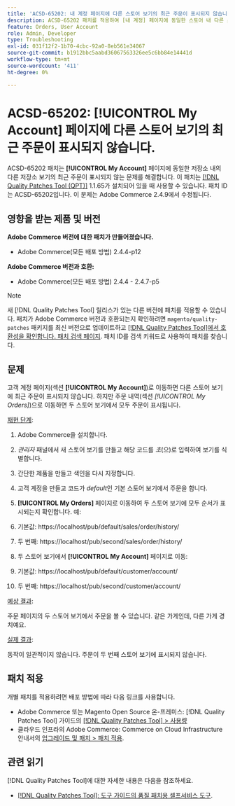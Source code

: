 ```yaml
---
title: 'ACSD-65202: 내 계정 페이지에 다른 스토어 보기의 최근 주문이 표시되지 않습니다'
description: ACSD-65202 패치를 적용하여 [내 계정] 페이지에 동일한 스토어 내 다른 스토어 보기의 최근 주문이 표시되지 않는 Adobe Commerce 문제를 해결합니다.
feature: Orders, User Account
role: Admin, Developer
type: Troubleshooting
exl-id: 031f12f2-1b70-4cbc-92a0-8eb561e34067
source-git-commit: b1912bbc5aabd36067563326ee5c6bb84e14441d
workflow-type: tm+mt
source-wordcount: '411'
ht-degree: 0%

---
```


# ACSD-65202: [!UICONTROL My Account] 페이지에 다른 스토어 보기의 최근 주문이 표시되지 않습니다.

ACSD-65202 패치는 **[!UICONTROL My Account]** 페이지에 동일한 저장소 내의 다른 저장소 보기의 최근 주문이 표시되지 않는 문제를 해결합니다. 이 패치는 [[!DNL Quality Patches Tool (QPT)]](/help/tools/quality-patches-tool/quality-patches-tool-to-self-serve-quality-patches.md) 1.1.65가 설치되어 있을 때 사용할 수 있습니다. 패치 ID는 ACSD-65202입니다. 이 문제는 Adobe Commerce 2.4.9에서 수정됩니다.

## 영향을 받는 제품 및 버전

**Adobe Commerce 버전에 대한 패치가 만들어졌습니다.**

* Adobe Commerce(모든 배포 방법) 2.4.4-p12

**Adobe Commerce 버전과 호환:**

* Adobe Commerce(모든 배포 방법) 2.4.4 - 2.4.7-p5

>[!NOTE]
>
>새 [!DNL Quality Patches Tool] 릴리스가 있는 다른 버전에 패치를 적용할 수 있습니다. 패치가 Adobe Commerce 버전과 호환되는지 확인하려면 `magento/quality-patches` 패키지를 최신 버전으로 업데이트하고 [[!DNL Quality Patches Tool]에서 호환성을 확인합니다. 패치 검색 페이지](https://experienceleague.adobe.com/tools/commerce-quality-patches/index.html). 패치 ID를 검색 키워드로 사용하여 패치를 찾습니다.

## 문제

고객 계정 페이지(섹션 **[!UICONTROL My Account]**)로 이동하면 다른 스토어 보기에 최근 주문이 표시되지 않습니다. 하지만 주문 내역(섹션 *[!UICONTROL My Orders]*)으로 이동하면 두 스토어 보기에서 모두 주문이 표시됩니다.

<u>재현 단계</u>:

1. Adobe Commerce을 설치합니다.
1. *관리자* 패널에서 새 스토어 보기를 만들고 해당 코드를 *초*(으)로 입력하여 보기를 식별합니다.
1. 간단한 제품을 만들고 색인을 다시 지정합니다.
1. 고객 계정을 만들고 코드가 *default*&#x200B;인 기본 스토어 보기에서 주문을 합니다.
1. **[!UICONTROL My Orders]** 페이지로 이동하여 두 스토어 보기에 모두 순서가 표시되는지 확인합니다. 예:
1. 기본값: https://localhost/pub/default/sales/order/history/
1. 두 번째: https://localhost/pub/second/sales/order/history/

1. 두 스토어 보기에서 **[!UICONTROL My Account]** 페이지로 이동:
1. 기본값: https://localhost/pub/default/customer/account/
1. 두 번째: https://localhost/pub/second/customer/account/

<u>예상 결과</u>:

주문 페이지의 두 스토어 보기에서 주문을 볼 수 있습니다. 같은 가게인데, 다른 가게 경치예요.

<u>실제 결과</u>:

동작이 일관적이지 않습니다. 주문이 두 번째 스토어 보기에 표시되지 않습니다.

## 패치 적용

개별 패치를 적용하려면 배포 방법에 따라 다음 링크를 사용합니다.

* Adobe Commerce 또는 Magento Open Source 온-프레미스: [!DNL Quality Patches Tool] 가이드의 [[!DNL Quality Patches Tool] > 사용량](/help/tools/quality-patches-tool/usage.md)
* 클라우드 인프라의 Adobe Commerce: Commerce on Cloud Infrastructure 안내서의 [업그레이드 및 패치 > 패치 적용](https://experienceleague.adobe.com/docs/commerce-cloud-service/user-guide/develop/upgrade/apply-patches.html).

## 관련 읽기

[!DNL Quality Patches Tool]에 대한 자세한 내용은 다음을 참조하세요.

* [[!DNL Quality Patches Tool]: 도구 가이드의 품질 패치용 셀프서비스 도구](/help/tools/quality-patches-tool/quality-patches-tool-to-self-serve-quality-patches.md).
